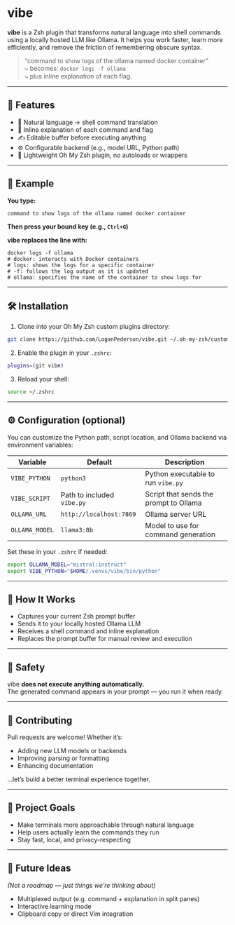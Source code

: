 # vibe

**vibe** is a Zsh plugin that transforms natural language into shell commands using a locally hosted LLM like Ollama. It helps you work faster, learn more efficiently, and remove the friction of remembering obscure syntax.

> “command to show logs of the ollama named docker container”  
> ⤷ becomes: `docker logs -f ollama`  
> ⤷ plus inline explanation of each flag.

---

## 🚀 Features

- 🧠 Natural language → shell command translation
- 💬 Inline explanation of each command and flag
- ✍️ Editable buffer before executing anything
- ⚙️ Configurable backend (e.g., model URL, Python path)
- 🔌 Lightweight Oh My Zsh plugin, no autoloads or wrappers

---

## 📸 Example

**You type:**
```shell
command to show logs of the ollama named docker container
```

**Then press your bound key (e.g., `Ctrl+G`)**

**vibe replaces the line with:**
```shell
docker logs -f ollama
# docker: interacts with Docker containers
# logs: shows the logs for a specific container
# -f: follows the log output as it is updated
# ollama: specifies the name of the container to show logs for
```

---

## 🛠️ Installation

1. Clone into your Oh My Zsh custom plugins directory:

```bash
git clone https://github.com/LoganPederson/vibe.git ~/.oh-my-zsh/custom/plugins/vibe
```

2. Enable the plugin in your `.zshrc`:

```zsh
plugins=(git vibe)
```

3. Reload your shell:

```bash
source ~/.zshrc
```

---

## ⚙️ Configuration (optional)

You can customize the Python path, script location, and Ollama backend via environment variables:

| Variable         | Default                           | Description                             |
|------------------|-----------------------------------|-----------------------------------------|
| `VIBE_PYTHON`     | `python3`                         | Python executable to run `vibe.py`      |
| `VIBE_SCRIPT`     | Path to included `vibe.py`        | Script that sends the prompt to Ollama  |
| `OLLAMA_URL`      | `http://localhost:7869`           | Ollama server URL                       |
| `OLLAMA_MODEL`    | `llama3:8b`                       | Model to use for command generation     |

Set these in your `.zshrc` if needed:
```zsh
export OLLAMA_MODEL="mistral:instruct"
export VIBE_PYTHON="$HOME/.venvs/vibe/bin/python"
```

---

## 🔎 How It Works

- Captures your current Zsh prompt buffer
- Sends it to your locally hosted Ollama LLM
- Receives a shell command and inline explanation
- Replaces the prompt buffer for manual review and execution

---

## 🔐 Safety

vibe **does not execute anything automatically.**  
The generated command appears in your prompt — you run it when ready.

---

## 🤝 Contributing

Pull requests are welcome! Whether it’s:
- Adding new LLM models or backends
- Improving parsing or formatting
- Enhancing documentation

…let’s build a better terminal experience together.

---

## 📁 Project Goals

- Make terminals more approachable through natural language
- Help users actually learn the commands they run
- Stay fast, local, and privacy-respecting

---

## 🧪 Future Ideas

_(Not a roadmap — just things we’re thinking about)_

- Multiplexed output (e.g. command + explanation in split panes)
- Interactive learning mode
- Clipboard copy or direct Vim integration
